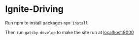 # Ignite-Driving


Run npm to install packages `npm install`

Then run `gatsby develop` to make the site run at [localhost:8000](http://localhost:8000/)
